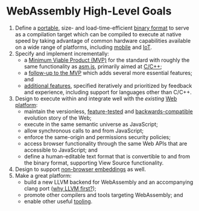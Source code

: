 ---
---
# WebAssembly High-Level Goals

1. Define a [portable](Portability.md), size- and load-time-efficient
   [binary format](MVP.md#binary-format) to serve as a compilation target which
   can be compiled to execute at native speed by taking advantage of common
   hardware capabilities available on a wide range of platforms, including
   [mobile](https://en.wikipedia.org/wiki/Mobile_device) and
   [IoT](https://en.wikipedia.org/wiki/Internet_of_Things).
2. Specify and implement incrementally:
    * a [Minimum Viable Product (MVP)](MVP.md) for the standard with
      roughly the same functionality as [asm.js](http://asmjs.org), primarily
      aimed at [C/C++](CAndC++.md);
    * a [follow-up to the MVP](PostMVP.md) which adds several more
      essential features; and
    * [additional features](FutureFeatures.md), specified iteratively and
      prioritized by feedback and experience, including support for languages
      other than C/C++.
3. Design to execute within and integrate well with the *existing*
   [Web platform](Web.md):
    * maintain the versionless, [feature-tested](FeatureTest.md) and
      [backwards-compatible](BinaryEncoding.md#backwards-compatibility)
      evolution story of the Web;
    * execute in the same semantic universe as JavaScript;
    * allow synchronous calls to and from JavaScript;
    * enforce the same-origin and permissions security policies;
    * access browser functionality through the same Web APIs that are accessible
      to JavaScript; and
    * define a human-editable text format that is convertible to and from the
      binary format, supporting View Source functionality.
4. Design to support [non-browser embeddings](NonWeb.md) as well.
5. Make a great platform:
    * build a new LLVM backend for WebAssembly and an accompanying
      clang port ([why LLVM first?](FAQ.md#which-compilers-can-i-use-to-build-webassembly-programs));
    * promote other compilers and tools targeting WebAssembly; and
    * enable other useful [tooling](Tooling.md).
